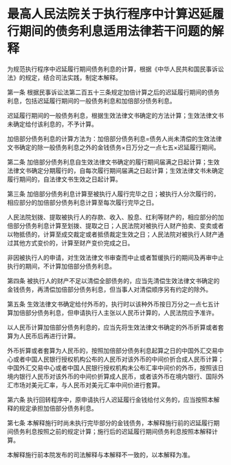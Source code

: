 # 最高人民法院关于执行程序中计算迟延履行期间的债务利息适用法律若干问题的解释

<!-- INFO END -->

为规范执行程序中迟延履行期间债务利息的计算，根据《中华人民共和国民事诉讼法》的规定，结合司法实践，制定本解释。

第一条 根据民事诉讼法第二百五十三条规定加倍计算之后的迟延履行期间的债务利息，包括迟延履行期间的一般债务利息和加倍部分债务利息。

迟延履行期间的一般债务利息，根据生效法律文书确定的方法计算；生效法律文书未确定给付该利息的，不予计算。

加倍部分债务利息的计算方法为：加倍部分债务利息=债务人尚未清偿的生效法律文书确定的除一般债务利息之外的金钱债务×日万分之一点七五×迟延履行期间。

第二条 加倍部分债务利息自生效法律文书确定的履行期间届满之日起计算；生效法律文书确定分期履行的，自每次履行期间届满之日起计算；生效法律文书未确定履行期间的，自法律文书生效之日起计算。

第三条 加倍部分债务利息计算至被执行人履行完毕之日；被执行人分次履行的，相应部分的加倍部分债务利息计算至每次履行完毕之日。

人民法院划拨、提取被执行人的存款、收入、股息、红利等财产的，相应部分的加倍部分债务利息计算至划拨、提取之日；人民法院对被执行人财产拍卖、变卖或者以物抵债的，计算至成交裁定或者抵债裁定生效之日；人民法院对被执行人财产通过其他方式变价的，计算至财产变价完成之日。

非因被执行人的申请，对生效法律文书审查而中止或者暂缓执行的期间及再审中止执行的期间，不计算加倍部分债务利息。

第四条 被执行人的财产不足以清偿全部债务的，应当先清偿生效法律文书确定的金钱债务，再清偿加倍部分债务利息，但当事人对清偿顺序另有约定的除外。

第五条 生效法律文书确定给付外币的，执行时以该种外币按日万分之一点七五计算加倍部分债务利息，但申请执行人主张以人民币计算的，人民法院应予准许。

以人民币计算加倍部分债务利息的，应当先将生效法律文书确定的外币折算或者套算为人民币后再进行计算。

外币折算或者套算为人民币的，按照加倍部分债务利息起算之日的中国外汇交易中心或者中国人民银行授权机构公布的人民币对该外币的中间价折合成人民币计算；中国外汇交易中心或者中国人民银行授权机构未公布汇率中间价的外币，按照该日境内银行人民币对该外币的中间价折算成人民币，或者该外币在境内银行、国际外汇市场对美元汇率，与人民币对美元汇率中间价进行套算。

第六条 执行回转程序中，原申请执行人迟延履行金钱给付义务的，应当按照本解释的规定承担加倍部分债务利息。

第七条 本解释施行时尚未执行完毕部分的金钱债务，本解释施行前的迟延履行期间债务利息按照之前的规定计算；施行后的迟延履行期间债务利息按照本解释计算。

本解释施行前本院发布的司法解释与本解释不一致的，以本解释为准。